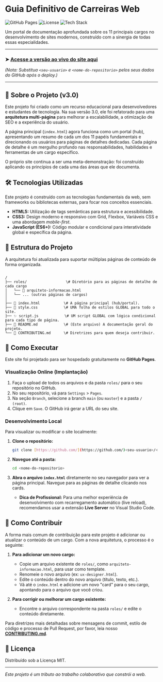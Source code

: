 # Guia Definitivo de Carreiras Web

![GitHub Pages](https://img.shields.io/badge/deploy-GitHub%20Pages-blue?style=for-the-badge&logo=github)
![License](https://img.shields.io/badge/license-MIT-green?style=for-the-badge)
![Tech Stack](https://img.shields.io/badge/tech-HTML%2FCSS%2FJS-orange?style=for-the-badge)

Um portal de documentação aprofundada sobre os 11 principais cargos no desenvolvimento de sites modernos, construído com a sinergia de todas essas especialidades.

---

### ➤ [Acesse a versão ao vivo do site aqui](https://<seu-usuario>.github.io/<nome-do-repositorio>/)

*(Nota: Substitua `<seu-usuario>` e `<nome-do-repositorio>` pelos seus dados do GitHub após o deploy.)*

---

## 🎯 Sobre o Projeto (v3.0)

Este projeto foi criado como um recurso educacional para desenvolvedores e estudantes de tecnologia. Na sua versão 3.0, ele foi refatorado para uma **arquitetura multi-página** para melhorar a escalabilidade, a otimização de SEO e a experiência do usuário.

A página principal (`index.html`) agora funciona como um portal (hub), apresentando um resumo de cada um dos 11 papéis fundamentais e direcionando os usuários para páginas de detalhes dedicadas. Cada página de detalhe é um mergulho profundo nas responsabilidades, habilidades e ferramentas de um cargo específico.

O próprio site continua a ser uma meta-demonstração: foi construído aplicando os princípios de cada uma das áreas que ele documenta.

## 🛠️ Tecnologias Utilizadas

Este projeto é construído com as tecnologias fundamentais da web, sem frameworks ou bibliotecas externas, para focar nos conceitos essenciais.

* **HTML5:** Utilização de tags semânticas para estrutura e acessibilidade.
* **CSS3:** Design moderno e responsivo com Grid, Flexbox, Variáveis CSS e uma abordagem *mobile-first*.
* **JavaScript (ES6+):** Código modular e condicional para interatividade global e específica da página.

## 📁 Estrutura do Projeto

A arquitetura foi atualizada para suportar múltiplas páginas de conteúdo de forma organizada.

```

/
├── roles/                  \# Diretório para as páginas de detalhe de cada cargo
│   └── 📄 arquiteto-informacao.html
│   └── ... (outras páginas de cargos)
│
├── 📄 index.html           \# A página principal (hub/portal).
├── 🎨 style.css            \# UMA folha de estilos GLOBAL para todo o site.
├── ✨ script.js            \# UM script GLOBAL com lógica condicional para cada tipo de página.
├── 📖 README.md            \# (Este arquivo) A documentação geral do projeto.
└── 🤝 CONTRIBUTING.md      \# Diretrizes para quem deseja contribuir.

````

## 🚀 Como Executar

Este site foi projetado para ser hospedado gratuitamente no **GitHub Pages**.

### Visualização Online (Implantação)

1.  Faça o upload de todos os arquivos e da pasta `roles/` para o seu repositório no GitHub.
2.  No seu repositório, vá para `Settings` > `Pages`.
3.  Na seção `Branch`, selecione a branch `main` (ou `master`) e a pasta `/ (root)`.
4.  Clique em `Save`. O GitHub irá gerar a URL do seu site.

### Desenvolvimento Local

Para visualizar ou modificar o site localmente:

1.  **Clone o repositório:**
    ```bash
    git clone [https://github.com/](https://github.com/)<seu-usuario>/<nome-do-repositorio>.git
    ```
2.  **Navegue até a pasta:**
    ```bash
    cd <nome-do-repositorio>
    ```
3.  **Abra o arquivo `index.html`** diretamente no seu navegador para ver a página principal. Navegue para as páginas de detalhe clicando nos cards.

    * **Dica de Profissional:** Para uma melhor experiência de desenvolvimento com recarregamento automático (live reload), recomendamos usar a extensão **Live Server** no Visual Studio Code.

## 🤝 Como Contribuir

A forma mais comum de contribuição para este projeto é adicionar ou atualizar o conteúdo de um cargo. Com a nova arquitetura, o processo é o seguinte:

1.  **Para adicionar um novo cargo:**
    * Copie um arquivo existente de `roles/`, como `arquiteto-informacao.html`, para usar como template.
    * Renomeie o novo arquivo (ex: `ux-designer.html`).
    * Edite o conteúdo dentro do novo arquivo (título, texto, etc.).
    * Vá até o `index.html` e adicione um novo "card" para o seu cargo, apontando para o arquivo que você criou.

2.  **Para corrigir ou melhorar um cargo existente:**
    * Encontre o arquivo correspondente na pasta `roles/` e edite o conteúdo diretamente.

Para diretrizes mais detalhadas sobre mensagens de commit, estilo de código e processo de Pull Request, por favor, leia nosso **[CONTRIBUTING.md](CONTRIBUTING.md)**.

## 📄 Licença

Distribuído sob a Licença MIT.

---
*Este projeto é um tributo ao trabalho colaborativo que constrói a web.*
